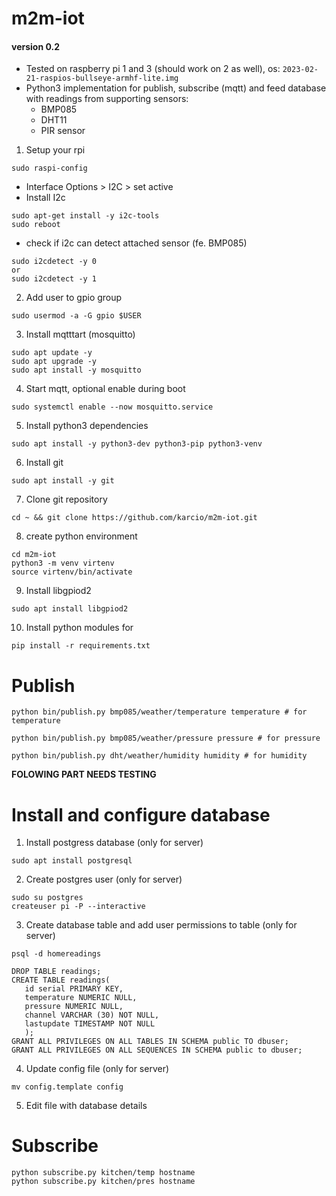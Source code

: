 # m2m-iot 
#### version 0.2
* Tested on raspberry pi 1 and 3 (should work on 2 as well), os: `2023-02-21-raspios-bullseye-armhf-lite.img`
* Python3 implementation for publish, subscribe (mqtt) and feed database with readings from supporting sensors:
   - BMP085
   - DHT11    
   - PIR sensor 

1. Setup your rpi 
```
sudo raspi-config
```
- Interface Options > I2C > set active
- Install I2c
```
sudo apt-get install -y i2c-tools
sudo reboot
```
- check if i2c can detect attached sensor (fe. BMP085) 
```
sudo i2cdetect -y 0 
or 
sudo i2cdetect -y 1
```
2. Add user to gpio group
```
sudo usermod -a -G gpio $USER
```
3. Install mqtttart (mosquitto)
```
sudo apt update -y 
sudo apt upgrade -y 
sudo apt install -y mosquitto 
```
4. Start mqtt, optional enable during boot
```
sudo systemctl enable --now mosquitto.service
```
5. Install python3 dependencies 
```
sudo apt install -y python3-dev python3-pip python3-venv
```
6. Install git 
```
sudo apt install -y git
```
7. Clone git repository

```
cd ~ && git clone https://github.com/karcio/m2m-iot.git
```
8. create python environment

```
cd m2m-iot
python3 -m venv virtenv
source virtenv/bin/activate
```
9. Install libgpiod2
```
sudo apt install libgpiod2
```

10. Install python modules for
```
pip install -r requirements.txt
```
# Publish
```
python bin/publish.py bmp085/weather/temperature temperature # for temperature

python bin/publish.py bmp085/weather/pressure pressure # for pressure

python bin/publish.py dht/weather/humidity humidity # for humidity
```

**FOLOWING PART NEEDS TESTING**

# Install and configure database
1. Install postgress database (only for server)
```
sudo apt install postgresql
```
2. Create postgres user (only for server)
```
sudo su postgres
createuser pi -P --interactive
```
3. Create database table and add user permissions to table (only for server)
```
psql -d homereadings

DROP TABLE readings;
CREATE TABLE readings(
   id serial PRIMARY KEY,
   temperature NUMERIC NULL,
   pressure NUMERIC NULL,
   channel VARCHAR (30) NOT NULL,
   lastupdate TIMESTAMP NOT NULL
   );
GRANT ALL PRIVILEGES ON ALL TABLES IN SCHEMA public TO dbuser;
GRANT ALL PRIVILEGES ON ALL SEQUENCES IN SCHEMA public to dbuser;
```
4. Update config file (only for server)

```
mv config.template config
```
5. Edit file with database details
# Subscribe
```
python subscribe.py kitchen/temp hostname
python subscribe.py kitchen/pres hostname
```
